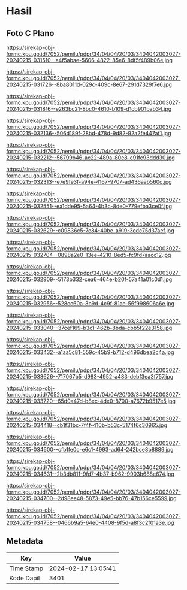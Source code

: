 # Hasil

## Foto C Plano

https://sirekap-obj-formc.kpu.go.id/7052/pemilu/pdpr/34/04/04/20/03/3404042003027-20240215-031510--a4f5abae-5606-4822-85e6-8df5f489b06e.jpg

https://sirekap-obj-formc.kpu.go.id/7052/pemilu/pdpr/34/04/04/20/03/3404042003027-20240215-031726--8ba8011d-029c-409c-8e67-291d7329f7e6.jpg

https://sirekap-obj-formc.kpu.go.id/7052/pemilu/pdpr/34/04/04/20/03/3404042003027-20240215-031816--e263bc21-8bc0-4610-b109-d1cb901bab34.jpg

https://sirekap-obj-formc.kpu.go.id/7052/pemilu/pdpr/34/04/04/20/03/3404042003027-20240215-032136--506d189f-28bd-478d-9d82-92a2fe447af1.jpg

https://sirekap-obj-formc.kpu.go.id/7052/pemilu/pdpr/34/04/04/20/03/3404042003027-20240215-032212--56799b46-ac22-489a-80e8-c91fc93ddd30.jpg

https://sirekap-obj-formc.kpu.go.id/7052/pemilu/pdpr/34/04/04/20/03/3404042003027-20240215-032313--e7e9fe3f-a94e-4167-9707-ad436aab560c.jpg

https://sirekap-obj-formc.kpu.go.id/7052/pemilu/pdpr/34/04/04/20/03/3404042003027-20240215-032551--ea1dde95-5a64-4b3c-8de0-779efba3ce0f.jpg

https://sirekap-obj-formc.kpu.go.id/7052/pemilu/pdpr/34/04/04/20/03/3404042003027-20240215-032629--c09836c5-7e84-40be-a919-3edc75d37aef.jpg

https://sirekap-obj-formc.kpu.go.id/7052/pemilu/pdpr/34/04/04/20/03/3404042003027-20240215-032704--0898a2e0-13ee-4210-8ed5-fc9fd7aacc12.jpg

https://sirekap-obj-formc.kpu.go.id/7052/pemilu/pdpr/34/04/04/20/03/3404042003027-20240215-032909--5173b332-cea6-464e-b20f-57a41a01c0d1.jpg

https://sirekap-obj-formc.kpu.go.id/7052/pemilu/pdpr/34/04/04/20/03/3404042003027-20240215-032956--528cc60a-3b9d-4c9f-81ae-56f998606a6e.jpg

https://sirekap-obj-formc.kpu.go.id/7052/pemilu/pdpr/34/04/04/20/03/3404042003027-20240215-033040--37cef169-b3c1-462b-8bda-cbb5f22e3158.jpg

https://sirekap-obj-formc.kpu.go.id/7052/pemilu/pdpr/34/04/04/20/03/3404042003027-20240215-033432--a1aa5c81-559c-45b9-b712-d496dbea2c4a.jpg

https://sirekap-obj-formc.kpu.go.id/7052/pemilu/pdpr/34/04/04/20/03/3404042003027-20240215-033626--717067b5-d983-4952-a483-debf3ea3f757.jpg

https://sirekap-obj-formc.kpu.go.id/7052/pemilu/pdpr/34/04/04/20/03/3404042003027-20240215-033720--65d0a47d-b8ec-4de0-8700-a7672b9517e5.jpg

https://sirekap-obj-formc.kpu.go.id/7052/pemilu/pdpr/34/04/04/20/03/3404042003027-20240215-034418--cb1f31bc-7f4f-410b-b53c-5174f6c30965.jpg

https://sirekap-obj-formc.kpu.go.id/7052/pemilu/pdpr/34/04/04/20/03/3404042003027-20240215-034600--cfb1fe0c-e6c1-4993-ad64-242bce8b8889.jpg

https://sirekap-obj-formc.kpu.go.id/7052/pemilu/pdpr/34/04/04/20/03/3404042003027-20240215-034631--2b3db811-9fd7-4b37-b962-9903b688e674.jpg

https://sirekap-obj-formc.kpu.go.id/7052/pemilu/pdpr/34/04/04/20/03/3404042003027-20240215-034700--2d98ee48-5873-49e5-bb76-47b156ce5599.jpg

https://sirekap-obj-formc.kpu.go.id/7052/pemilu/pdpr/34/04/04/20/03/3404042003027-20240215-034758--0466b9a5-64e0-4408-9f5d-a8f3c2f01a3e.jpg


## Metadata

| Key        | Value               |
| ---------- | ------------------- |
| Time Stamp | 2024-02-17 13:05:41 |
| Kode Dapil | 3401                |



